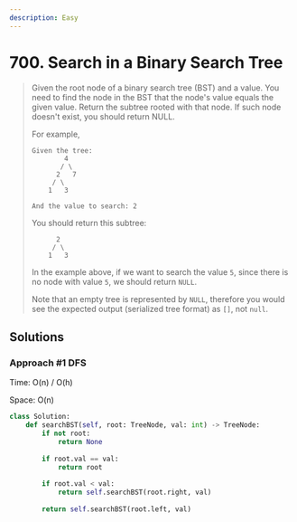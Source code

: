 ```yaml
---
description: Easy
---
```


# 700. Search in a Binary Search Tree

> Given the root node of a binary search tree \(BST\) and a value. You need to find the node in the BST that the node's value equals the given value. Return the subtree rooted with that node. If such node doesn't exist, you should return NULL.
>
> For example, 
>
> ```text
> Given the tree:
>         4
>        / \
>       2   7
>      / \
>     1   3
>
> And the value to search: 2
> ```
>
> You should return this subtree:
>
> ```text
>       2     
>      / \   
>     1   3
> ```
>
> In the example above, if we want to search the value `5`, since there is no node with value `5`, we should return `NULL`.
>
> Note that an empty tree is represented by `NULL`, therefore you would see the expected output \(serialized tree format\) as `[]`, not `null`.

## Solutions

### Approach \#1 DFS

Time: O\(n\) / O\(h\)

Space: O\(n\)

```python
class Solution:
    def searchBST(self, root: TreeNode, val: int) -> TreeNode:
        if not root:
            return None
        
        if root.val == val:
            return root
        
        if root.val < val:
            return self.searchBST(root.right, val)
        
        return self.searchBST(root.left, val)
```

